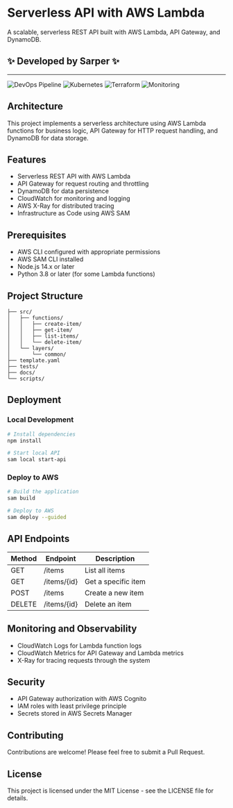 # Serverless API with AWS Lambda

A scalable, serverless REST API built with AWS Lambda, API Gateway, and DynamoDB.

## ✨ Developed by Sarper ✨

---

![DevOps Pipeline](https://img.shields.io/badge/DevOps-Pipeline-blue)
![Kubernetes](https://img.shields.io/badge/Kubernetes-Ready-brightgreen)
![Terraform](https://img.shields.io/badge/Infrastructure-Terraform-purple)
![Monitoring](https://img.shields.io/badge/Monitoring-Prometheus-orange)

## Architecture

This project implements a serverless architecture using AWS Lambda functions for business logic, API Gateway for HTTP request handling, and DynamoDB for data storage.

## Features

- Serverless REST API with AWS Lambda
- API Gateway for request routing and throttling
- DynamoDB for data persistence
- CloudWatch for monitoring and logging
- AWS X-Ray for distributed tracing
- Infrastructure as Code using AWS SAM

## Prerequisites

- AWS CLI configured with appropriate permissions
- AWS SAM CLI installed
- Node.js 14.x or later
- Python 3.8 or later (for some Lambda functions)

## Project Structure

```
├── src/
│   ├── functions/
│   │   ├── create-item/
│   │   ├── get-item/
│   │   ├── list-items/
│   │   └── delete-item/
│   └── layers/
│       └── common/
├── template.yaml
├── tests/
├── docs/
└── scripts/
```

## Deployment

### Local Development

```bash
# Install dependencies
npm install

# Start local API
sam local start-api
```

### Deploy to AWS

```bash
# Build the application
sam build

# Deploy to AWS
sam deploy --guided
```

## API Endpoints

| Method | Endpoint | Description |
|--------|----------|-------------|
| GET    | /items   | List all items |
| GET    | /items/{id} | Get a specific item |
| POST   | /items   | Create a new item |
| DELETE | /items/{id} | Delete an item |

## Monitoring and Observability

- CloudWatch Logs for Lambda function logs
- CloudWatch Metrics for API Gateway and Lambda metrics
- X-Ray for tracing requests through the system

## Security

- API Gateway authorization with AWS Cognito
- IAM roles with least privilege principle
- Secrets stored in AWS Secrets Manager

## Contributing

Contributions are welcome! Please feel free to submit a Pull Request.

## License

This project is licensed under the MIT License - see the LICENSE file for details.